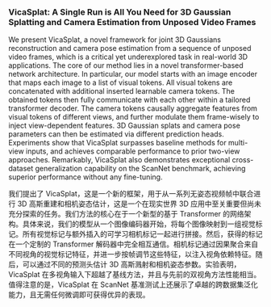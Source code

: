 ### VicaSplat: A Single Run is All You Need for 3D Gaussian Splatting and Camera Estimation from Unposed Video Frames

We present VicaSplat, a novel framework for joint 3D Gaussians reconstruction and camera pose estimation from a sequence of unposed video frames, which is a critical yet underexplored task in real-world 3D applications. The core of our method lies in a novel transformer-based network architecture. In particular, our model starts with an image encoder that maps each image to a list of visual tokens. All visual tokens are concatenated with additional inserted learnable camera tokens. The obtained tokens then fully communicate with each other within a tailored transformer decoder. The camera tokens causally aggregate features from visual tokens of different views, and further modulate them frame-wisely to inject view-dependent features. 3D Gaussian splats and camera pose parameters can then be estimated via different prediction heads. Experiments show that VicaSplat surpasses baseline methods for multi-view inputs, and achieves comparable performance to prior two-view approaches. Remarkably, VicaSplat also demonstrates exceptional cross-dataset generalization capability on the ScanNet benchmark, achieving superior performance without any fine-tuning.

我们提出了 VicaSplat，这是一个新的框架，用于从一系列无姿态视频帧中联合进行 3D 高斯重建和相机姿态估计，这是一个在现实世界 3D 应用中至关重要但尚未充分探索的任务。我们方法的核心在于一个新型的基于 Transformer 的网络架构。具体来说，我们的模型从一个图像编码器开始，将每个图像映射到一组视觉标记。所有视觉标记与额外插入的可学习相机标记一起进行拼接。然后，获得的标记在一个定制的 Transformer 解码器中完全相互通信。相机标记通过因果聚合来自不同视角的视觉标记特征，并进一步按帧调节这些特征，以注入视角依赖特征。随后，可以通过不同的预测头估计 3D 高斯溅射和相机姿态参数。实验表明，VicaSplat 在多视角输入下超越了基线方法，并且与先前的双视角方法性能相当。值得注意的是，VicaSplat 在 ScanNet 基准测试上还展示了卓越的跨数据集泛化能力，且无需任何微调即可获得优异的表现。
